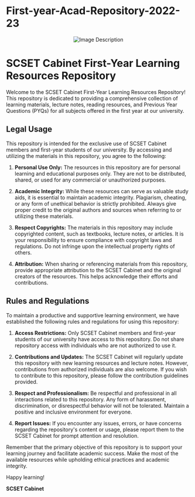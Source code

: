 # First-year-Acad-Repository-2022-23

<p align="center">
  <img src="https://github.com/samyaksgupta/First-year-Academic-Repository-2022-23/assets/127541694/d8c3f348-a917-401d-a9ae-9d06ee836be0" alt="Image Description">
</p>

# SCSET Cabinet First-Year Learning Resources Repository

Welcome to the SCSET Cabinet First-Year Learning Resources Repository! This repository is dedicated to providing a comprehensive collection of learning materials, lecture notes, reading resources, and Previous Year Questions (PYQs) for all subjects offered in the first year at our university.

## Legal Usage

This repository is intended for the exclusive use of SCSET Cabinet members and first-year students of our university. By accessing and utilizing the materials in this repository, you agree to the following:

1. **Personal Use Only:** The resources in this repository are for personal learning and educational purposes only. They are not to be distributed, shared, or used for any commercial or unauthorized purposes.

2. **Academic Integrity:** While these resources can serve as valuable study aids, it is essential to maintain academic integrity. Plagiarism, cheating, or any form of unethical behavior is strictly prohibited. Always give proper credit to the original authors and sources when referring to or utilizing these materials.

3. **Respect Copyrights:** The materials in this repository may include copyrighted content, such as textbooks, lecture notes, or articles. It is your responsibility to ensure compliance with copyright laws and regulations. Do not infringe upon the intellectual property rights of others.

4. **Attribution:** When sharing or referencing materials from this repository, provide appropriate attribution to the SCSET Cabinet and the original creators of the resources. This helps acknowledge their efforts and contributions.

## Rules and Regulations

To maintain a productive and supportive learning environment, we have established the following rules and regulations for using this repository:

1. **Access Restrictions:** Only SCSET Cabinet members and first-year students of our university have access to this repository. Do not share repository access with individuals who are not authorized to use it.

2. **Contributions and Updates:** The SCSET Cabinet will regularly update this repository with new learning resources and lecture notes. However, contributions from authorized individuals are also welcome. If you wish to contribute to this repository, please follow the contribution guidelines provided.

3. **Respect and Professionalism:** Be respectful and professional in all interactions related to this repository. Any form of harassment, discrimination, or disrespectful behavior will not be tolerated. Maintain a positive and inclusive environment for everyone.

4. **Report Issues:** If you encounter any issues, errors, or have concerns regarding the repository's content or usage, please report them to the SCSET Cabinet for prompt attention and resolution.

Remember that the primary objective of this repository is to support your learning journey and facilitate academic success. Make the most of the available resources while upholding ethical practices and academic integrity.

Happy learning!

**SCSET Cabinet**
